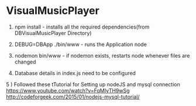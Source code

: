 # VisualMusicPlayer

1) npm install - installs all the required dependencies(from DBVisualMusicPlayer Directory)

2) DEBUG=DBApp ./bin/www  - runs the Application node

3) nodemon bin/www  - if nodemon exists, restarts node whenever files are changed

4) Database details in index.js need to be configured

5 ) Followed these tTutorial for Setting up nodeJS and mysql connection
https://www.youtube.com/watch?v=FqMIyTH9wSg
http://codeforgeek.com/2015/01/nodejs-mysql-tutorial/


